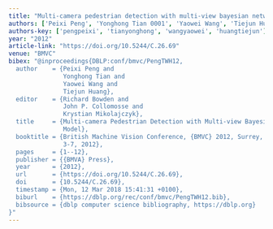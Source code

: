 ```yaml
---
title: "Multi-camera pedestrian detection with multi-view bayesian network model."
authors: ['Peixi Peng', 'Yonghong Tian 0001', 'Yaowei Wang', 'Tiejun Huang']
authors-key: ['pengpeixi', 'tianyonghong', 'wangyaowei', 'huangtiejun']
year: "2012"
article-link: "https://doi.org/10.5244/C.26.69"
venue: "BMVC"
bibex: "@inproceedings{DBLP:conf/bmvc/PengTWH12,
  author    = {Peixi Peng and
               Yonghong Tian and
               Yaowei Wang and
               Tiejun Huang},
  editor    = {Richard Bowden and
               John P. Collomosse and
               Krystian Mikolajczyk},
  title     = {Multi-camera Pedestrian Detection with Multi-view Bayesian Network
               Model},
  booktitle = {British Machine Vision Conference, {BMVC} 2012, Surrey, UK, September
               3-7, 2012},
  pages     = {1--12},
  publisher = {{BMVA} Press},
  year      = {2012},
  url       = {https://doi.org/10.5244/C.26.69},
  doi       = {10.5244/C.26.69},
  timestamp = {Mon, 12 Mar 2018 15:41:31 +0100},
  biburl    = {https://dblp.org/rec/conf/bmvc/PengTWH12.bib},
  bibsource = {dblp computer science bibliography, https://dblp.org}
}"
---
```

